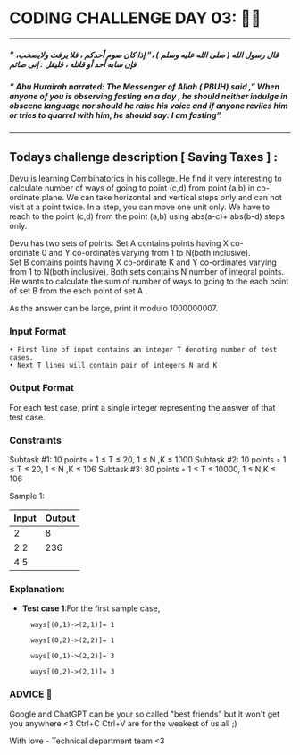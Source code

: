 # CODING CHALLENGE DAY 03: 🌙✨

---

##### ” قال رسول الله ( صلى الله عليه وسلم ) ،” إذا كان صوم أحدكم ، فلا يرفث ولايصخب، فإن سابه أحد أو قاتله ، فليقل : إنى صائم

##### “ Abu Hurairah narrated: The Messenger of Allah ( PBUH) said ,” When anyone of you is observing fasting on a day , he should neither indulge in obscene language nor should he raise his voice and if anyone reviles him or tries to quarrel with him, he should say: I am fasting”.

---

##

## Todays challenge description [ Saving Taxes ] :

Devu is learning Combinatorics in his college. He find it very interesting to calculate number of ways of going to point (c,d) from point (a,b) in co-ordinate plane. We can take horizontal and vertical steps only and can not visit at a point twice. In a step, you can move one unit only. We have to reach to the point (c,d) from the point (a,b) using abs(a-c)+ abs(b-d) steps only.

Devu has two sets of points. Set A contains points having X co-ordinate 0 and Y co-ordinates varying from 1 to N(both inclusive). Set B contains points having X co-ordinate K and Y co-ordinates varying from 1 to N(both inclusive). Both sets contains N number of integral points. He wants to calculate the sum of number of ways to going to the each point of set B from the each point of set A .

As the answer can be large, print it modulo 1000000007.

### Input Format

    • First line of input contains an integer T denoting number of test cases.
    • Next T lines will contain pair of integers N and K

### Output Format

For each test case, print a single integer representing the answer of that test case.

### Constraints

Subtask #1: 10 points
        ◦ 1 ≤ T ≤ 20, 1 ≤ N ,K ≤ 1000
Subtask #2: 10 points
        ◦ 1 ≤ T ≤ 20, 1 ≤ N ,K ≤ 106
Subtask #3: 80 points
        ◦ 1 ≤ T ≤ 10000, 1 ≤ N,K ≤ 106



Sample 1:

| Input | Output |
| ----- | ------ |
| 2     | 8      |
| 2 2   | 236    |
| 4 5   |        |


### Explanation:

- **Test case 1**:For  the first sample case,

        ways[(0,1)->(2,1)]= 1

        ways[(0,2)->(2,2)]= 1

        ways[(0,1)->(2,2)]= 3

        ways[(0,2)->(2,1)]= 3

### ADVICE 💖

Google and ChatGPT can be your so called "best friends" but it won't get you anywhere <3 Ctrl+C Ctrl+V are for the weakest of us all ;)

With love - Technical department team <3
